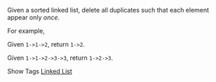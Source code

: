 Given a sorted linked list, delete all duplicates such that each element appear only _once_.

For example,  
 Given `1->1->2`, return `1->2`.  
 Given `1->1->2->3->3`, return `1->2->3`.

Show Tags
 [Linked List](/tag/linked-list/)

